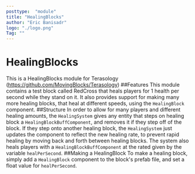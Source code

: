 ```yaml
---
posttype:  "module"  
title: "HealingBlocks"
author: "Eric Banisadr"
logo: "./logo.png"
Tag: ""
---
```

# HealingBlocks
This is a HealingBlocks module for Terasology (https://github.com/MovingBlocks/Terasology)
##Features
This module contains a test block called RedCross that heals players for 1 health per second while they stand on it. It also provides support for making many more healing blocks, that heal at different speeds, using the `HealingBlock` component.
##Structure
In order to allow for many players and different healing amounts, the `HealingSystem` gives any entity that steps on healing block a `HealingBlockBuffComponent`, and removes it if they step off of the block. If they step onto another healing block, the `HealingSystem` just updates the component to reflect the new healing rate, to prevent rapid healing by moving back and forth between healing blocks. The system also heals players with a `HealingBlockBuffComponent` at the rated given by the variable `healPerSecond`.
##Making a HealingBlock
To make a healing block, simply add a `HealingBlock` component to the block's prefab file, and set a float value for `healPerSecond`.
